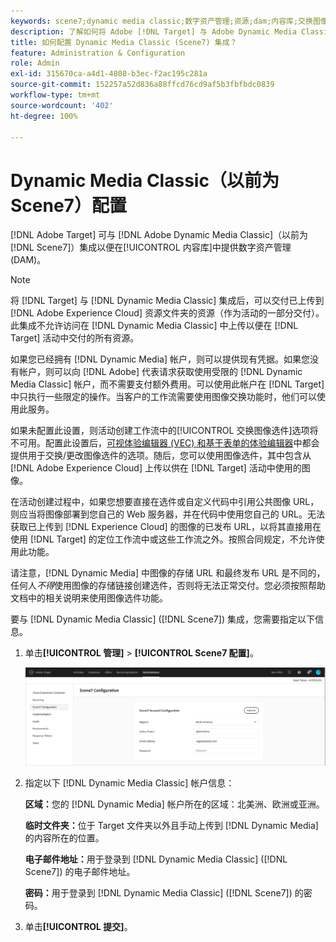 ```yaml
---
keywords: scene7;dynamic media classic;数字资产管理;资源;dam;内容库;交换图像
description: 了解如何将 Adobe [!DNL Target] 与 Adobe Dynamic Media Classic（以前为 Scene7）集成以便在内容库中提供数字资产管理 (DAM)。
title: 如何配置 Dynamic Media Classic (Scene7) 集成？
feature: Administration & Configuration
role: Admin
exl-id: 315670ca-a4d1-4808-b3ec-f2ac195c281a
source-git-commit: 152257a52d836a88ffcd76cd9af5b3fbfbdc0839
workflow-type: tm+mt
source-wordcount: '402'
ht-degree: 100%

---
```


# Dynamic Media Classic（以前为 Scene7）配置

[!DNL Adobe Target] 可与 [!DNL Adobe Dynamic Media Classic]（以前为 [!DNL Scene7]）集成以便在[!UICONTROL 内容库]中提供数字资产管理 (DAM)。

>[!NOTE]
>
>将 [!DNL Target] 与 [!DNL Dynamic Media Classic] 集成后，可以交付已上传到 [!DNL Adobe Experience Cloud] 资源文件夹的资源（作为活动的一部分交付）。此集成不允许访问在 [!DNL Dynamic Media Classic] 中上传以便在 [!DNL Target] 活动中交付的所有资源。

如果您已经拥有 [!DNL Dynamic Media] 帐户，则可以提供现有凭据。如果您没有帐户，则可以向 [!DNL Adobe] 代表请求获取使用受限的 [!DNL Dynamic Media Classic] 帐户，而不需要支付额外费用。可以使用此帐户在 [!DNL Target] 中只执行一些限定的操作。当客户的工作流需要使用图像交换功能时，他们可以使用此服务。

<!-- 
>[!NOTE]
>
>A restricted-use, free [!DNL Dynamic Media Classic] account for [!DNL Adobe Target] is no longer supported for new customers or new users. Existing sign-in credentials work as usual. 
-->

如果未配置此设置，则活动创建工作流中的[!UICONTROL 交换图像选件]选项将不可用。配置此设置后，[可视体验编辑器 (VEC) 和基于表单的体验编辑器](/help/main/c-experiences/experiences.md#concept_A2E10F6AFB3D4AEAB6951EE14688848D)中都会提供用于交换/更改图像选件的选项。随后，您可以使用图像选件，其中包含从 [!DNL Adobe Experience Cloud] 上传以供在 [!DNL Target] 活动中使用的图像。

在活动创建过程中，如果您想要直接在选件或自定义代码中引用公共图像 URL，则应当将图像部署到您自己的 Web 服务器，并在代码中使用您自己的 URL。无法获取已上传到 [!DNL Experience Cloud] 的图像的已发布 URL，以将其直接用在使用 [!DNL Target] 的定位工作流中或这些工作流之外。按照合同规定，不允许使用此功能。

请注意，[!DNL Dynamic Media] 中图像的存储 URL 和最终发布 URL 是不同的，任何人&#x200B;*不得*&#x200B;使用图像的存储链接创建选件，否则将无法正常交付。您必须按照帮助文档中的相关说明来使用图像选件功能。

要与 [!DNL Dynamic Media Classic] ([!DNL Scene7]) 集成，您需要指定以下信息。

1. 单击&#x200B;**[!UICONTROL 管理]** > **[!UICONTROL Scene7 配置]**。

   ![Scene7 页面](/help/main/administrating-target/assets/scene7.png)

1. 指定以下 [!DNL Dynamic Media Classic] 帐户信息：

   **区域：**&#x200B;您的 [!DNL Dynamic Media] 帐户所在的区域：北美洲、欧洲或亚洲。

   **临时文件夹：**&#x200B;位于 Target 文件夹以外且手动上传到 [!DNL Dynamic Media] 的内容所在的位置。

   **电子邮件地址：**&#x200B;用于登录到 [!DNL Dynamic Media Classic] ([!DNL Scene7]) 的电子邮件地址。

   **密码：**&#x200B;用于登录到 [!DNL Dynamic Media Classic] ([!DNL Scene7]) 的密码。

1. 单击&#x200B;**[!UICONTROL 提交]**。
